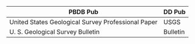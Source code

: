

PBDB Pub| DD Pub
---------- | ----------
United States Geological Survey Professional Paper | USGS
U. S. Geological Survey Bulletin | Bulletin
